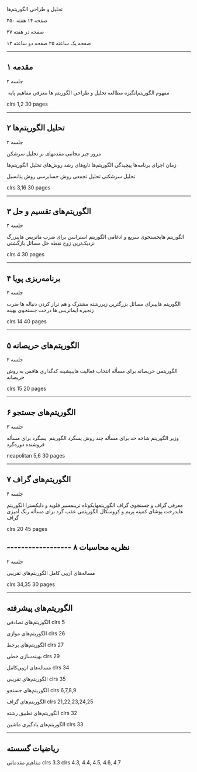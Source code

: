 تحلیل و طراحی الگوریتم‌ها

۴۵۰ صفحه
۱۴ هفته

۳۷ صفحه در هفته

۱۲ صفحه یک ساعته
۲۵ صفحه دو ساعته

------------------
۱
مقدمه
------------------

۲ جلسه

‫مفهوم‬ ‫الگوریتم‪
‫انگيزه‬ ‫مطالعه‬ ‫تحليل‬ ‫و‬ ‫طراحی‬ ‫الگوریتم‬ ‫ها‬‫
معرفی‬ ‫مفاهيم‬ ‫پایه‬

clrs 1,2
30 pages

------------------
۲
تحلیل الگوریتم‌ها
------------------

۲ جلسه

‫‪‬‬‫مرور‬ ‫جبر‬ ‫مجانبی‬
‬‬مقدمه‬ای‬‫ بر‬ ‫تحليل‬ ‫سرشکن‬

زمان اجرای برنامه‌ها
پیچیدگی الگوریتم‌ها
تابع‌های رشد
روش‌های تحلیل الگوریتم‌ها

تحلیل سرشکنی
تحلیل تجمعی
روش حسابرسی
روش پتانسیل

clrs 3,16
30 pages

------------------
۳
الگوریتم‌های تقسیم و حل
------------------

۴ جلسه

‫الگوریتم‬ ‫های‬‫جستجوی‬ ‫سریع‬ ‫و‬ ‫ادغامی‬
‫‪‬‬‫الگوریتم‬ ‫استراسن‬ ‫برای‬ ‫ضرب‬ ‫ماتریس‬ ‫های‬‫بزرگ‬
نزدیک‌ترین زوج نقطه
حل مسائل بازگشتی

clrs 4
30 pages

------------------
۴
برنامه‌ریزی پویا
------------------

۳ جلسه

‫الگوریتم‬ ‫هایی‬‫برای‬ ‫مسائل‬ ‫بزرگترین‬ ‫زیررشته‬ ‫مشترک‬ ‫و‬ ‫هم‬ ‫تراز‬ ‫کردن‬ ‫دنباله‬ ‫ها‬
‫‪‬‬‫ضرب‬ ‫زنجيره‬ ‫ای‬‫ماتریس‬ ‫ها‬
‫‪‬‬‫درخت‬ ‫جستجوی‬ ‫بهينه‬

clrs 14
40 pages

------------------
۵
الگوریتم‌های حریصانه
------------------

۲ جلسه

‫‪‬‬‫الگوریتمی‬ ‫حریصانه‬ ‫برای‬ ‫مسأله‬ ‫انتخاب‬ ‫فعاليت‬ ‫های‬‫بيشينه‬
کدگذاری هافمن به روش حریصانه

clrs 15
20 pages

------------------
۶
الگوریتم‌های جستجو
------------------

۳ جلسه

روش پسگرد
‫الگوریتم‬ ‫‬ پسگرد‬ ‫برای‬ ‫مسأله‬ ‫‪چند‬‬ ‫وزیر‬
‫‪‬‬‫الگوریتم‬ ‫شاخه‬ ‫حد‬ ‫برای‬ ‫مسأله‬ ‫فروشنده دوره‌گرد‬

neapolitan 5,6
30 pages

------------------
۷
الگوریتم‌های گراف
------------------

۴ جلسه

معرفی گراف و جستجوی گراف
‫الگوریتم‬‫های‬‫کوتاه‬ ‫ترین‬‫مسير فلوید و دایکسترا
‫‪‬‬‫الگوریتم‬ ‫های‬‫درخت‬ ‫پوشای‬ ‫کمينه‬ ‫پریم و کروسکال‬
‫‪‬‬‫الگوریتمی‬ ‫عقب‬ ‫گرد‬ ‫برای‬ ‫مسأله‬ ‫رنگ‬ ‫آميزی‬ ‫گراف‬

clrs 20
45 pages

-------‫‪‬‬‫‬-----------
۸
نظریه محاسبات
------------------

۲ جلسه

مساله‌های ان‌پی کامل
الگوریتم‌های تقریبی

clrs 34,35
30 pages

------------------
الگوریتم‌های پیشرفته
------------------

الگوریتم‌های تصادفی
clrs 5

الگوریتم‌های موازی
clrs 26

الگوریتم‌های برخط
clrs 27

بهینه‌سازی خطی
clrs 29

مساله‌های ان‌پی‌کامل
clrs 34

الگوریتم‌های تقریبی
clrs 35

الگوریتم‌های جستجو
clrs 6,7,8,9

الگوریتم‌های گراف
clrs 21,22,23,24,25

الگوریتم‌های تطبیق رشته
clrs 32

الگوریتم‌های یادگیری ماشین
clrs 33

------------------
ریاضیات گسسته
------------------
مفاهیم مقدماتی
clrs 3.3
clrs 4.3, 4.4, 4.5, 4.6, 4.7
